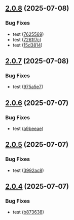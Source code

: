 ## [2.0.8](https://github.com/Reetwiz/fellowblogcicd/compare/v2.0.7...v2.0.8) (2025-07-08)


### Bug Fixes

* test ([7625569](https://github.com/Reetwiz/fellowblogcicd/commit/7625569540c72f3a4d41bc22f3f534e1b0ed4096))
* test ([7261f7c](https://github.com/Reetwiz/fellowblogcicd/commit/7261f7c4d9663d528a0cc1bd0d2c3eee2b87cd09))
* test ([15d3814](https://github.com/Reetwiz/fellowblogcicd/commit/15d3814ad1651d99125b99f2a65033e2e5b74fc5))

## [2.0.7](https://github.com/Reetwiz/fellowblogcicd/compare/v2.0.6...v2.0.7) (2025-07-08)


### Bug Fixes

* test ([975a5e7](https://github.com/Reetwiz/fellowblogcicd/commit/975a5e73b4aad8785ee0793fadfc56a1a79282c1))

## [2.0.6](https://github.com/Reetwiz/fellowblogcicd/compare/v2.0.5...v2.0.6) (2025-07-07)


### Bug Fixes

*  test ([a9beeae](https://github.com/Reetwiz/fellowblogcicd/commit/a9beeaea7747b0feecf79fb29c09d01b8abde3f3))

## [2.0.5](https://github.com/Reetwiz/fellowblogcicd/compare/v2.0.4...v2.0.5) (2025-07-07)


### Bug Fixes

*  test ([3992ac8](https://github.com/Reetwiz/fellowblogcicd/commit/3992ac810e6e07d5df488e34dcb2db5839031558))

## [2.0.4](https://github.com/Reetwiz/fellowblogcicd/compare/v2.0.3...v2.0.4) (2025-07-07)


### Bug Fixes

*  test ([b873638](https://github.com/Reetwiz/fellowblogcicd/commit/b873638b81ca8eedd4a0318e7fb83d800f437b15))

